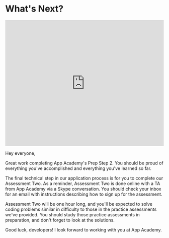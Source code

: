 # What's Next?

<iframe src="https://player.vimeo.com/video/196637311?rel=0&autoplay=1" width="100%" height="400px" frameborder="0" webkitallowfullscreen="" mozallowfullscreen="" allowfullscreen="" style="line-height: 1.6em;" rel="line-height: 1.6em;"></iframe>

Hey everyone,

Great work completing App Academy's Prep Step 2. You should be proud of
everything you've accomplished and everything you've learned so far.

The final technical step in our application process is for you to complete our
Assessment Two. As a reminder, Assessment Two is done online with a TA from App
Academy via a Skype conversation. You should check your inbox for an email with
instructions describing how to sign up for the assessment.

Assessment Two will be one hour long, and you'll be expected to solve coding
problems similar in difficulty to those in the practice assessments we've
provided. You should study those practice assessments in preparation, and don't
forget to look at the solutions.

Good luck, developers! I look forward to working with you at App Academy.
